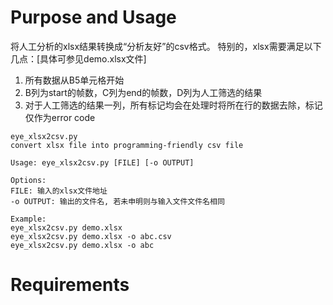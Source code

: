# Purpose and Usage
将人工分析的xlsx结果转换成“分析友好”的csv格式。
特别的，xlsx需要满足以下几点：[具体可参见demo.xlsx文件]
1. 所有数据从B5单元格开始
2. B列为start的帧数，C列为end的帧数，D列为人工筛选的结果
3. 对于人工筛选的结果一列，所有标记均会在处理时将所在行的数据去除，标记仅作为error code

```
eye_xlsx2csv.py
convert xlsx file into programming-friendly csv file

Usage: eye_xlsx2csv.py [FILE] [-o OUTPUT]

Options:
FILE: 输入的xlsx文件地址
-o OUTPUT: 输出的文件名, 若未申明则与输入文件文件名相同

Example:
eye_xlsx2csv.py demo.xlsx
eye_xlsx2csv.py demo.xlsx -o abc.csv
eye_xlsx2csv.py demo.xlsx -o abc
```



# Requirements
